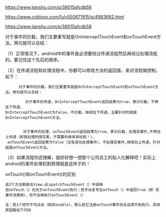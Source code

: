



https://www.jianshu.com/p/38015afcdb58



https://www.cnblogs.com/fuly550871915/p/4983682.html

https://www.jianshu.com/p/38015afcdb58



对于事件的拦截，我们主要重写就是OnInterceptTouchEvent和onTouchEvent方法。两句就可以总结：
 
 （1）正常情况下，android中的事件是必须要经过传递流程然后再经过处理流程的。要记住这个先后的顺序。

（2）在传递流程和处理流程中，你都可以修改方法的返回值，来对流程做控制。如下：

          对于事件的拦截，我们主要重写就是OnInterceptTouchEvent和onTouchEvent方法。两句就可以总结：

             对于事件的传递，OnInterceptTouchEvent返回结果为true，表示拦截，不再往下传递，
    OnInterceptTouchEvent为false，不拦截，继续往下传递。主要针对的就是OnInterceptTouchEvent方法。


            对于事件的处理，onTouchEvent返回结果为true，表示拦截，处理该事件,不再往上传递（即我处理的很完美，不需要你再来审核我！），
     onTouchEvent返回结果为false（没有成功处理事件），不处理该事件,继续向上传递。针对就是onTouchEvent方法。

（3）如果流程你还理解，就好好想一想那个公司员工的拟人化解释吧！实际上android的事件处理机制原理就是这样子的！

 



onTouch()和onTouchEvent()的区别

    该2个方法都是在View.dispatchTouchEvent（）中调用
    但onTouch（）优先于onTouchEvent执行；若手动复写在onTouch（）中返回true（即 将事件消费掉），将不会再执行onTouchEvent（）

    注：若1个控件不可点击（即非enable），那么给它注册onTouch事件将永远得不到执行，具体原因看如下代码
 